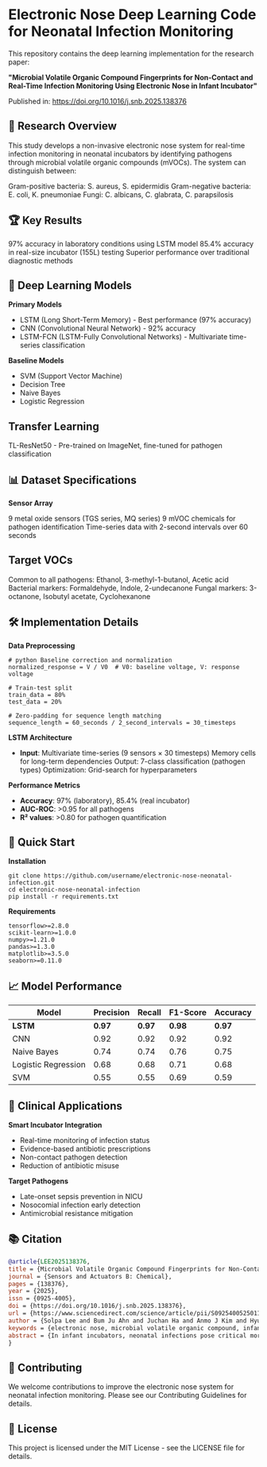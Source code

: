 # Electronic Nose Deep Learning Code for Neonatal Infection Monitoring

This repository contains the deep learning implementation for the research paper:

**"Microbial Volatile Organic Compound Fingerprints for Non-Contact and Real-Time Infection Monitoring Using Electronic Nose in Infant Incubator"**

Published in: https://doi.org/10.1016/j.snb.2025.138376


## 🔬 Research Overview
This study develops a non-invasive electronic nose system for real-time infection monitoring in neonatal incubators by identifying pathogens through microbial volatile organic compounds (mVOCs). The system can distinguish between:

Gram-positive bacteria: S. aureus, S. epidermidis
Gram-negative bacteria: E. coli, K. pneumoniae
Fungi: C. albicans, C. glabrata, C. parapsilosis

## 🏆 Key Results

97% accuracy in laboratory conditions using LSTM model
85.4% accuracy in real-size incubator (155L) testing
Superior performance over traditional diagnostic methods

## 🧠 Deep Learning Models
**Primary Models**

- LSTM (Long Short-Term Memory) - Best performance (97% accuracy)
- CNN (Convolutional Neural Network) - 92% accuracy
- LSTM-FCN (LSTM-Fully Convolutional Networks) - Multivariate time-series classification

**Baseline Models**

- SVM (Support Vector Machine)
- Decision Tree
- Naive Bayes
- Logistic Regression

## Transfer Learning

TL-ResNet50 - Pre-trained on ImageNet, fine-tuned for pathogen classification

## 📊 Dataset Specifications
**Sensor Array**

9 metal oxide sensors (TGS series, MQ series)
9 mVOC chemicals for pathogen identification
Time-series data with 2-second intervals over 60 seconds

## Target VOCs

Common to all pathogens: Ethanol, 3-methyl-1-butanol, Acetic acid
Bacterial markers: Formaldehyde, Indole, 2-undecanone
Fungal markers: 3-octanone, Isobutyl acetate, Cyclohexanone

## 🛠 Implementation Details
**Data Preprocessing**
```
# python Baseline correction and normalization
normalized_response = V / V0  # V0: baseline voltage, V: response voltage

# Train-test split
train_data = 80%
test_data = 20%

# Zero-padding for sequence length matching
sequence_length = 60_seconds / 2_second_intervals = 30_timesteps
```

**LSTM Architecture**
- **Input**: Multivariate time-series (9 sensors × 30 timesteps)
Memory cells for long-term dependencies
Output: 7-class classification (pathogen types)
Optimization: Grid-search for hyperparameters

**Performance Metrics**

- **Accuracy**: 97% (laboratory), 85.4% (real incubator)
- **AUC-ROC**: >0.95 for all pathogens
- **R² values**: >0.80 for pathogen quantification

## 🚀 Quick Start
**Installation**
```
git clone https://github.com/username/electronic-nose-neonatal-infection.git
cd electronic-nose-neonatal-infection
pip install -r requirements.txt
```

**Requirements**
```
tensorflow>=2.8.0
scikit-learn>=1.0.0
numpy>=1.21.0
pandas>=1.3.0
matplotlib>=3.5.0
seaborn>=0.11.0
```

## 📈 Model Performance
| Model | Precision | Recall | F1-Score | Accuracy |
|-------|-----------|--------|----------|----------|
| **LSTM** | **0.97** | **0.97** | **0.98** | **0.97** |
| CNN | 0.92 | 0.92 | 0.92 | 0.92 |
| Naive Bayes | 0.74 | 0.74 | 0.76 | 0.75 |
| Logistic Regression | 0.68 | 0.68 | 0.71 | 0.68 |
| SVM | 0.55 | 0.55 | 0.69 | 0.59 |

## 🔬 Clinical Applications
**Smart Incubator Integration**
- Real-time monitoring of infection status
- Evidence-based antibiotic prescriptions
- Non-contact pathogen detection
- Reduction of antibiotic misuse

**Target Pathogens**
- Late-onset sepsis prevention in NICU
- Nosocomial infection early detection
- Antimicrobial resistance mitigation

## 📚 Citation
```bibtex
@article{LEE2025138376,
title = {Microbial Volatile Organic Compound Fingerprints for Non-Contact and Real-Time Infection Monitoring Using Electronic Nose in Infant Incubator},
journal = {Sensors and Actuators B: Chemical},
pages = {138376},
year = {2025},
issn = {0925-4005},
doi = {https://doi.org/10.1016/j.snb.2025.138376},
url = {https://www.sciencedirect.com/science/article/pii/S0925400525011529},
author = {Solpa Lee and Bum Ju Ahn and Juchan Ha and Anmo J Kim and Hyun‑Kyung Park and Yongwoo Jang},
keywords = {electronic nose, microbial volatile organic compound, infant sepsis, smart incubator, pattern recognition},
abstract = {In infant incubators, neonatal infections pose critical morbidity and mortality risks, often requiring empirical antibiotic treatments due to time-consuming diagnostic methods, which can lead to potential misuse and antibiotic resistance. To address this challenge, we developed a non-invasive electronic nose system for real-time infection monitoring by identifying pathogens through microbial volatile organic compounds (mVOCs) as an alerting system. The sensor array, optimized using nine specific mVOC chemicals produced by sepsis-causing pathogens, demonstrated effective discrimination among seven pathogens: S. aureus and S. epidermidis (Gram-positive bacteria), E. coli and K. pneumoniae (Gram-negative bacteria), and C. albicans, C. glabrata, and C. parapsilosis (fungi). The electronic nose, employing an LSTM model, achieved 97% classification accuracy under laboratory conditions. Furthermore, the system's quantification ability was validated with R² values exceeding 0.80 for all seven pathogens. When tested in a real-size incubator (155 liters) simulating practical applications, the system achieved an overall accuracy of 85.4% in microbial discrimination. These findings suggest that integrating the electronic nose into a smart incubator could facilitate evidence-based antibiotic prescriptions through real-time, non-invasive infection monitoring.}
}
```

## 🤝 Contributing
We welcome contributions to improve the electronic nose system for neonatal infection monitoring. Please see our Contributing Guidelines for details.

## 📄 License
This project is licensed under the MIT License - see the LICENSE file for details.
